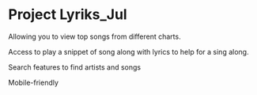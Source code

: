 # Project Lyriks_Jul

Allowing you to view top songs from different charts. 

Access to play a snippet of song along with lyrics to help for a sing along.

Search features to find artists and songs

Mobile-friendly 

